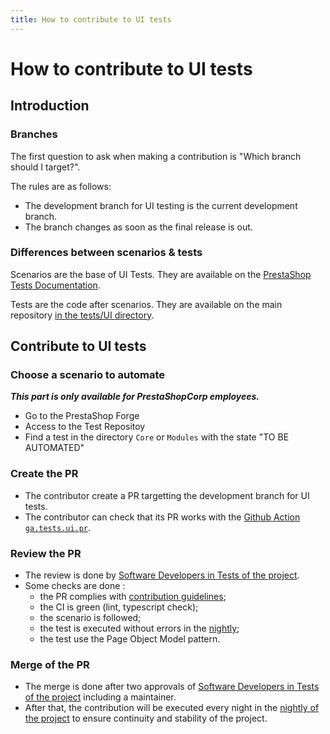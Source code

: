 ```yaml
---
title: How to contribute to UI tests
---
```


# How to contribute to UI tests

## Introduction

### Branches

The first question to ask when making a contribution is "Which branch should I target?".

The rules are as follows:
* The development branch for UI testing is the current development branch.
* The branch changes as soon as the final release is out.

### Differences between scenarios & tests

Scenarios are the base of UI Tests. They are available on the [PrestaShop Tests Documentation](https://build.prestashop-project.org/test-scenarios/).

Tests are the code after scenarios. They are available on the main repository [in the tests/UI directory](https://github.com/PrestaShop/PrestaShop/tree/develop/tests/UI).

## Contribute to UI tests

### Choose a scenario to automate

_**This part is only available for PrestaShopCorp employees.**_
* Go to the PrestaShop Forge
* Access to the Test Repositoy
* Find a test in the directory `Core` or `Modules` with the state "TO BE AUTOMATED"

### Create the PR
* The contributor create a PR targetting the development branch for UI tests.
* The contributor can check that its PR works with the [Github Action `ga.tests.ui.pr`](https://github.com/PrestaShop/ga.tests.ui.pr).

### Review the PR
* The review is done by [Software Developers in Tests of the project](/project-organization/people-and-roles/#software-developers-in-test).
* Some checks are done :
  * the PR complies with [contribution guidelines](https://devdocs.prestashop-project.org/8/contribute/contribution-guidelines/);
  * the CI is green (lint, typescript check);
  * the scenario is followed;
  * the test is executed without errors in the [nightly](https://github.com/PrestaShop/ga.tests.ui.pr);
  * the test use the Page Object Model pattern.

### Merge of the PR
* The merge is done after two approvals of [Software Developers in Tests of the project](/project-organization/people-and-roles/#software-developers-in-test) including a maintainer.
* After that, the contribution will be executed every night in the [nightly of the project](https://nightly.prestashop-project.org/) to ensure continuity and stability of the project.